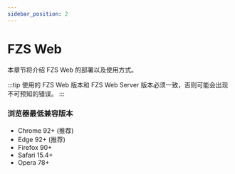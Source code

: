 ```yaml
---
sidebar_position: 2
---
```


# FZS Web

本章节将介绍 FZS Web 的部署以及使用方式。

:::tip
使用的 FZS Web 版本和 FZS Web Server 版本必须一致，否则可能会出现不可预知的错误。
:::

### 浏览器最低兼容版本

- Chrome 92+ (推荐) 
- Edge 92+  (推荐)
- Firefox 90+ 
- Safari 15.4+
- Opera 78+
